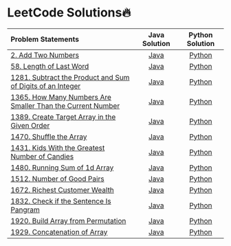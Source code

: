# LeetCode Solutions🔥

|  Problem Statements  |  Java Solution  |  Python Solution  |
|:---------------------|:---------------:|:-----------------:|
|  [2. Add Two Numbers](https://leetcode.com/problems/add-two-numbers/)  |  [Java]()  |  [Python](https://github.com/kishanrajput23/LeetCode-Solutions/blob/main/Python/Add%20Two%20Numbers.py)  |
|  [58. Length of Last Word](https://leetcode.com/problems/length-of-last-word/)  |  [Java](https://github.com/kishanrajput23/LeetCode-Solutions/blob/main/Java/58.java)  |  [Python](https://github.com/kishanrajput23/LeetCode-Solutions/blob/main/Python/Length%20of%20Last%20Word.py)  |
|  [1281. Subtract the Product and Sum of Digits of an Integer](https://leetcode.com/problems/subtract-the-product-and-sum-of-digits-of-an-integer/)  |  [Java](https://github.com/kishanrajput23/LeetCode-Solutions/blob/main/Java/1281.Subtract_the_Product_and_Sum_of_Digits_of_an_Integer.java)  |  [Python](https://github.com/kishanrajput23/LeetCode-Solutions/blob/main/Python/1281.py)  |
|  [1365. How Many Numbers Are Smaller Than the Current Number](https://leetcode.com/problems/how-many-numbers-are-smaller-than-the-current-number/)  |  [Java](https://github.com/kishanrajput23/LeetCode-Solutions/blob/main/Java/1365.java)  |  [Python](https://github.com/kishanrajput23/LeetCode-Solutions/blob/main/Python/1365.py)  |
|  [1389. Create Target Array in the Given Order](https://leetcode.com/problems/create-target-array-in-the-given-order/)  |  [Java](https://github.com/kishanrajput23/LeetCode-Solutions/blob/main/Java/1389.java)  |  [Python](https://github.com/kishanrajput23/LeetCode-Solutions/blob/main/Python/1389.py)  |
|  [1470. Shuffle the Array](https://leetcode.com/problems/shuffle-the-array/)  |  [Java](https://github.com/kishanrajput23/LeetCode-Solutions/blob/main/Java/1470.java)  |  [Python](https://github.com/kishanrajput23/LeetCode-Solutions/blob/main/Python/1470.py)  |
|  [1431. Kids With the Greatest Number of Candies](https://leetcode.com/problems/kids-with-the-greatest-number-of-candies/)  |  [Java](https://github.com/kishanrajput23/LeetCode-Solutions/blob/main/Java/1431.java)  |  [Python](https://github.com/kishanrajput23/LeetCode-Solutions/blob/main/Python/1431.py)  |
|  [1480. Running Sum of 1d Array](https://leetcode.com/problems/running-sum-of-1d-array/)  |  [Java](https://github.com/kishanrajput23/LeetCode-Solutions/blob/main/Java/1480.java)  |  [Python](https://github.com/kishanrajput23/LeetCode-Solutions/blob/main/Python/1480.py)  |
|  [1512. Number of Good Pairs](https://leetcode.com/problems/number-of-good-pairs/)  |  [Java](https://github.com/kishanrajput23/LeetCode-Solutions/blob/main/Java/1512.java)  |  [Python](https://github.com/kishanrajput23/LeetCode-Solutions/blob/main/Python/1512.py)  |
|  [1672. Richest Customer Wealth](https://leetcode.com/problems/richest-customer-wealth/)  |  [Java](https://github.com/kishanrajput23/LeetCode-Solutions/blob/main/Java/1672.java)  |  [Python](https://github.com/kishanrajput23/LeetCode-Solutions/blob/main/Python/1672.py)  |
|  [1832. Check if the Sentence Is Pangram](https://leetcode.com/problems/check-if-the-sentence-is-pangram/)  |  [Java](https://github.com/kishanrajput23/LeetCode-Solutions/blob/main/Java/1832.java)  |  [Python](https://github.com/kishanrajput23/LeetCode-Solutions/blob/main/Python/1832.py)  |
|  [1920. Build Array from Permutation](https://leetcode.com/problems/build-array-from-permutation/)  |  [Java](https://github.com/kishanrajput23/LeetCode-Solutions/blob/main/Java/1920.java)  |  [Python](https://github.com/kishanrajput23/LeetCode-Solutions/blob/main/Python/1920.py)  |
|  [1929. Concatenation of Array](https://leetcode.com/problems/concatenation-of-array/)  |  [Java](https://github.com/kishanrajput23/LeetCode-Solutions/blob/main/Java/1929.java)  |  [Python](https://github.com/kishanrajput23/LeetCode-Solutions/blob/main/Python/1929.py)  |
